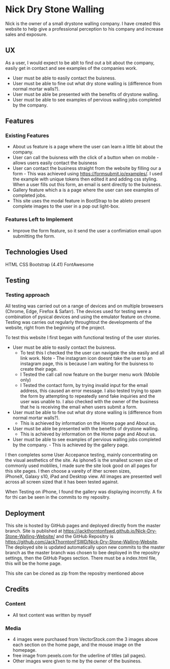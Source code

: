 # Nick Dry Stone Walling 

Nick is the owner of a small drystone walling company. I have created this website to help give a professional perception to his company and increase sales and exposure.
 
## UX

As a user, I would expect to be ablt to find out a bit about the company, easily get in contact and see examples of the companies work.

- User must be able to easily contact the buisness.
- User must be able to fine out what dry stone walling is (difference from normal mortar walls?).
- User must be able be presented with the benefits of drystone walling.
- User must be able to see examples of pervious walling jobs completed by the company.

## Features

### Existing Features
- About us feature is a page where the user can learn a little bit about the company.
- User can call the buisness with the click of a button when on mobile - allows users easily contact the buisness
- User can contact the business straight from the website by filling our a form - This was achieved using https://formsubmit.io/examples/. I used 
the example with unique tokens then edited it and adding css styling. When a user fills out this form, an email is sent directly to the buisness.
- Gallery feature which a is a page where the user can see examples of completed jobs.
- This site uses the modal feature in BootStrap to be ableto present complete images to the user in a pop out light-box.


### Features Left to Implement
- Improve the form feature, so it send the user a confimiation email upon submitting the form.

## Technologies Used
HTML
CSS
Bootstrap (4.41)
FontAwesome

## Testing

### Testing approach
All testing was carried out on a range of devices and on multiple browesers (Chrome, Edge, Firefox & Safarr). The devices used for testing were a combination of 
pysical devices and using the emulator feature on chrome. Testing was carries out regularly throughtout the developments of the website, right from the beginning of the project.

To test this website I first began with functional testing of the user stories.

- User must be able to easily contact the buisness.
    - To test this I checked the the user can navigate the site easily and all link work. Note - The instagram icon doesnt take the user to an instagram page, this is because 
    I am waiting for the buisness to create their page.
    - I Tested the call call now feature on the burger menu work (Mobile only)
    - I Tested the contact form, by trying invalid input for the email address, this caused an error message. I also tested trying to spam the form by attempting to repeatedly 
    send fake inquiries and the user was unable to. I also checked with the owner of the business that he is receiving the email when users submit a form.
- User must be able to fine out what dry stone walling is (difference from normal mortar walls?).
    - This is achieved by information on the Home page and About us.
- User must be able be presented with the benefits of drystone walling.
    - This is achieved by information on the Home page and About us.
- User must be able to see examples of pervious walling jobs completed by the company.
        - This is achieved by the gallery page.

I then completes some User Accepance testing, mainly concentrating on the visual aesthetics of the site. As iphone5 is the smallest screen size 
of commonly used mobliles, I made sure the site look good on all pages for this site pages. I then choose a vareity of ither screen sizes,  
iPhoneX, Galaxy s10, iPad and Desktop view. All images are presented well across all
screen sized that it has been tested against. 

When Testing on iPhone, I found the gallery was displaying incorrctly. A fix for thi can be seen in the commits to my repositry.

## Deployment
This site is hosted by GitHub pages and deployed directly from the master branch. Site is published at 
https://jackthorntonfswd.github.io/Nick-Dry-Stone-Walling-Website/ and the GitHub Repositry is
https://github.com/JackThorntonFSWD/Nick-Dry-Stone-Walling-Website. The deployed site is updated automatically upon 
new commits to the master branch as the master branch was chosen to bee deployed in the repositry settings, then the GitHub Pages section. 
There must be a index.html file, this will be the home page.

This site can be cloned as zip from the repositry mentioned above


## Credits

### Content
- All text content was written by myself
### Media
- 4 images were purchased from VectorStock.com the 3 images above each section on the home page, and the mouse image on the homepage.
- free image from pexels.com for the uderline of titles (all pages).
- Other images were given to me by the owner of the business.
